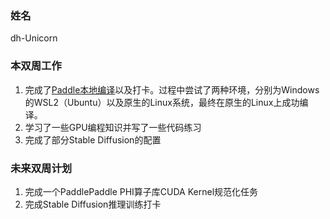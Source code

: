 ### 姓名

dh-Unicorn


### 本双周工作

1. 完成了[Paddle本地编译](https://github.com/PaddlePaddle/Paddle/issues/45347)以及打卡。过程中尝试了两种环境，分别为Windows的WSL2（Ubuntu）以及原生的Linux系统，最终在原生的Linux上成功编译。
2. 学习了一些GPU编程知识并写了一些代码练习
3. 完成了部分Stable Diffusion的配置

### 未来双周计划

1. 完成一个PaddlePaddle PHI算子库CUDA Kernel规范化任务
2. 完成Stable Diffusion推理训练打卡